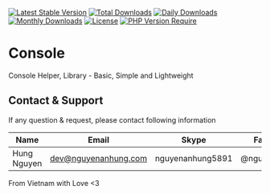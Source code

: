 [![Latest Stable Version](https://img.shields.io/packagist/v/nguyenanhung/console.svg?style=flat-square)](https://packagist.org/packages/nguyenanhung/console)
[![Total Downloads](https://img.shields.io/packagist/dt/nguyenanhung/console.svg?style=flat-square)](https://packagist.org/packages/nguyenanhung/console)
[![Daily Downloads](https://img.shields.io/packagist/dd/nguyenanhung/console.svg?style=flat-square)](https://packagist.org/packages/nguyenanhung/console)
[![Monthly Downloads](https://img.shields.io/packagist/dm/nguyenanhung/console.svg?style=flat-square)](https://packagist.org/packages/nguyenanhung/console)
[![License](https://img.shields.io/packagist/l/nguyenanhung/console.svg?style=flat-square)](https://packagist.org/packages/nguyenanhung/console)
[![PHP Version Require](https://img.shields.io/packagist/dependency-v/nguyenanhung/console/php)](https://packagist.org/packages/nguyenanhung/console)

# Console

Console Helper, Library - Basic, Simple and Lightweight

## Contact & Support

If any question & request, please contact following information

| Name        | Email                | Skype            | Facebook      |
|-------------|----------------------|------------------|---------------|
| Hung Nguyen | dev@nguyenanhung.com | nguyenanhung5891 | @nguyenanhung |

From Vietnam with Love <3
